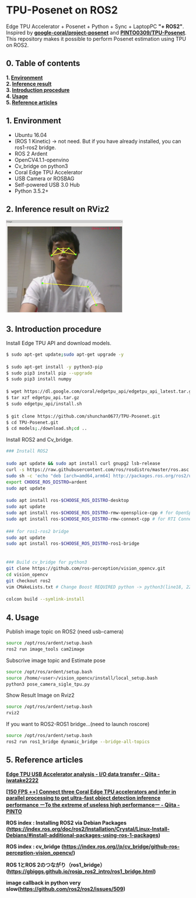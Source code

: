 # TPU-Posenet on ROS2
Edge TPU Accelerator + Posenet + Python + Sync + LaptopPC **"+ ROS2"**.  
Inspired by **[google-coral/project-posenet](https://github.com/google-coral/project-posenet)** and **[PINTO0309/TPU-Posenet](https://github.com/PINTO0309/TPU-Posenet)**.  
This repository makes it possible to perform Posenet estimation using TPU on ROS2. 

## 0. Table of contents
**1. [Environment](#1-environment)**  
**2. [Inference result](#2-inference-result)**  
**3. [Introduction procedure](#3-introduction-procedure)**  
**4. [Usage](#4-usage)**  
**5. [Reference articles](#5-reference-articles)**  

## 1. Environment

- Ubuntu 16.04
- (ROS 1 Kinetic) -> not need. But if you have already installed, you can ros1-ros2 bridge.
- ROS 2 Ardent
- OpenCV4.1.1-openvino
- Cv_bridge on python3
- Coral Edge TPU Accelerator
- USB Camera or ROSBAG
- Self-powered USB 3.0 Hub
- Python 3.5.2+

## 2. Inference result on RViz2
<img src="./media/result.png" width="320px">

## 3. Introduction procedure
Install Edge TPU API and download models.

```bash
$ sudo apt-get update;sudo apt-get upgrade -y

$ sudo apt-get install -y python3-pip
$ sudo pip3 install pip --upgrade
$ sudo pip3 install numpy

$ wget https://dl.google.com/coral/edgetpu_api/edgetpu_api_latest.tar.gz -O edgetpu_api.tar.gz --trust-server-names
$ tar xzf edgetpu_api.tar.gz
$ sudo edgetpu_api/install.sh

$ git clone https://github.com/shunchan0677/TPU-Posenet.git
$ cd TPU-Posenet.git
$ cd models;./download.sh;cd ..
```

Install ROS2 and Cv_bridge.
```bash
### Install ROS2

sudo apt update && sudo apt install curl gnupg2 lsb-release
curl -s https://raw.githubusercontent.com/ros/rosdistro/master/ros.asc | sudo apt-key add -
sudo sh -c 'echo "deb [arch=amd64,arm64] http://packages.ros.org/ros2/ubuntu `lsb_release -cs` main" > /etc/apt/sources.list.d/ros2-latest.list'
export CHOOSE_ROS_DISTRO=ardent
sudo apt update

sudo apt install ros-$CHOOSE_ROS_DISTRO-desktop
sudo apt update
sudo apt install ros-$CHOOSE_ROS_DISTRO-rmw-opensplice-cpp # for OpenSplice
sudo apt install ros-$CHOOSE_ROS_DISTRO-rmw-connext-cpp # for RTI Connext (requires license agreement)

### for ros1-ros2 bridge
sudo apt update
sudo apt install ros-$CHOOSE_ROS_DISTRO-ros1-bridge


### Build cv_bridge for python3
git clone https://github.com/ros-perception/vision_opencv.git
cd vision_opencv
git checkout ros2
vim CMakeLists.txt # Change Boost REQUIRED python -> python3(line18, 22)

colcon build --symlink-install

```

## 4. Usage

Publish image topic on ROS2 (need usb-camera)

```bash
source /opt/ros/ardent/setup.bash
ros2 run image_tools cam2image
```

Subscrive image topic and Estimate pose
```bash
source /opt/ros/ardent/setup.bash
source /home/<user>/vision_opencv/install/local_setup.bash
python3 pose_camera_sigle_tpu.py
```

Show Result Image on Rviz2

```bash
source /opt/ros/ardent/setup.bash
rviz2
```

If you want to ROS2-ROS1 bridge...(need to launch roscore)

```bash
source /opt/ros/ardent/setup.bash
ros2 run ros1_bridge dynamic_bridge --bridge-all-topics
```


## 5. Reference articles
**[Edge TPU USB Accelerator analysis - I/O data transfer - Qiita - iwatake2222](https://qiita.com/iwatake2222/items/922f02893355b30dab2e)**  

**[[150 FPS ++] Connect three Coral Edge TPU accelerators and infer in parallel processing to get ultra-fast object detection inference performance ーTo the extreme of useless high performanceー - Qiita - PINTO](https://qiita.com/PINTO/items/63b6f01eb22a5ab97901#%EF%BC%91introduction-1)**  

**ROS index : Installing ROS2 via Debian Packages (https://index.ros.org/doc/ros2/Installation/Crystal/Linux-Install-Debians/#install-additional-packages-using-ros-1-packages)**


**ROS index : cv_bridge (https://index.ros.org//p/cv_bridge/github-ros-perception-vision_opencv/)**

**ROS 1とROS 2のつながり（ros1_bridge）
(https://gbiggs.github.io/rosjp_ros2_intro/ros1_bridge.html)**

**image callback in python very slow(https://github.com/ros2/ros2/issues/509)**
